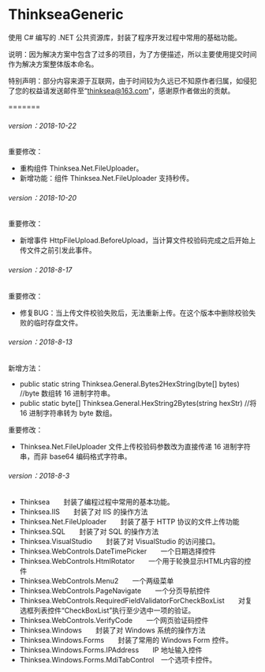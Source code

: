 # ThinkseaGeneric
使用 C# 编写的 .NET 公共资源库，封装了程序开发过程中常用的基础功能。

说明：因为解决方案中包含了过多的项目，为了方便描述，所以主要使用提交时间作为解决方案整体版本命名。

特别声明：部分内容来源于互联网，由于时间较为久远已不知原作者归属，如侵犯了您的权益请发送邮件至“thinksea@163.com”，感谢原作者做出的贡献。

=======
###### version：2018-10-22

重要修改：
+ 重构组件 Thinksea.Net.FileUploader。
+ 新增功能：组件 Thinksea.Net.FileUploader 支持秒传。

###### version：2018-10-20

重要修改：
+ 新增事件 HttpFileUpload.BeforeUpload，当计算文件校验码完成之后开始上传文件之前引发此事件。

###### version：2018-8-17

重要修改：
+ 修复BUG：当上传文件校验失败后，无法重新上传。在这个版本中删除校验失败的临时存盘文件。

###### version：2018-8-13

新增方法：
+ public static string Thinksea.General.Bytes2HexString(byte[] bytes) //byte 数组转 16 进制字符串。
+ public static byte[] Thinksea.General.HexString2Bytes(string hexStr) //将 16 进制字符串转为 byte 数组。

重要修改：
+ Thinksea.Net.FileUploader 文件上传校验码参数改为直接传递 16 进制字符串，而非  base64 编码格式字符串。

###### version：2018-8-3

+ Thinksea　　封装了编程过程中常用的基本功能。
+ Thinksea.IIS　　封装了对 IIS 的操作方法
+ Thinksea.Net.FileUploader　　封装了基于 HTTP 协议的文件上传功能
+ Thinksea.SQL　　封装了对 SQL 的操作方法
+ Thinksea.VisualStudio　　封装了对 VisualStudio 的访问接口。
+ Thinksea.WebControls.DateTimePicker　　一个日期选择控件
+ Thinksea.WebControls.HtmlRotator　　一个用于轮换显示HTML内容的控件
+ Thinksea.WebControls.Menu2　　一个两级菜单
+ Thinksea.WebControls.PageNavigate　　一个分页导航控件
+ Thinksea.WebControls.RequiredFieldValidatorForCheckBoxList　　对复选框列表控件“CheckBoxList”执行至少选中一项的验证。
+ Thinksea.WebControls.VerifyCode　　一个网页验证码控件
+ Thinksea.Windows　　封装了对 Windows 系统的操作方法
+ Thinksea.Windows.Forms　　封装了常用的 Windows Form 控件。
+ Thinksea.Windows.Forms.IPAddress　　IP 地址输入控件
+ Thinksea.Windows.Forms.MdiTabControl　一个选项卡控件。

